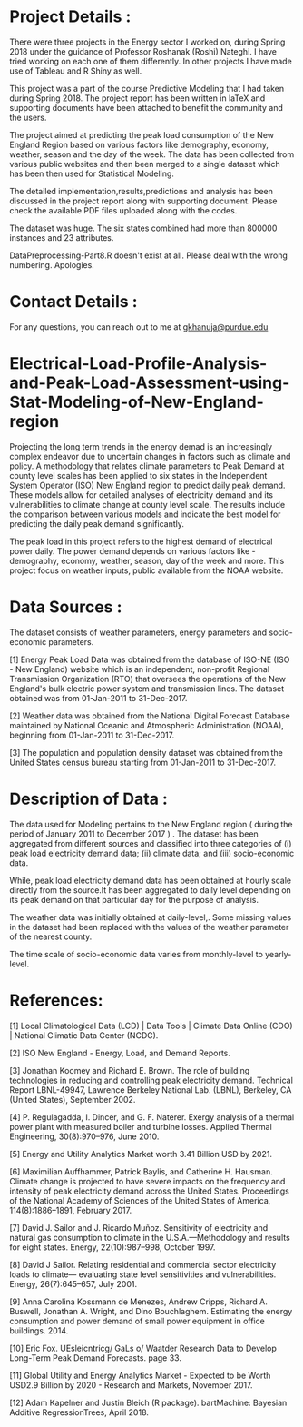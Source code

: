 # Project Details :

There were three projects in the Energy sector I worked on, during Spring 2018 under the guidance of Professor 
Roshanak (Roshi) Nateghi. I have tried working on each one of them differently. In other projects I have made use of Tableau and R Shiny as well. 

This project was a part of the course Predictive Modeling that I had taken during Spring 2018. The project report has been written in laTeX and supporting documents have been attached to benefit the community and the users.

The project aimed at predicting the peak load consumption of the New England Region based on various factors like demography, economy, weather, season and the day of the week. The data has been collected from various public websites and then been merged to a single dataset which has been then used for Statistical Modeling. 

The detailed implementation,results,predictions and analysis has been discussed in the project report along with supporting document. Please check the available PDF files uploaded along with the codes. 

The dataset was huge. The six states combined had more than 800000 instances and 23 attributes.

DataPreprocessing-Part8.R doesn't exist at all. Please deal with the wrong numbering. Apologies. 

# Contact Details :
For any questions, you can reach out to me at gkhanuja@purdue.edu


# Electrical-Load-Profile-Analysis-and-Peak-Load-Assessment-using-Stat-Modeling-of-New-England-region

Projecting the long term trends in the energy demad is an increasingly complex endeavor due to uncertain changes in factors such as climate and policy. A methodology that relates climate parameters to Peak Demand at county level scales has been applied to six states in the Independent System Operator (ISO) New England region to predict daily peak demand. These models allow for detailed analyses of electricity demand and its vulnerabilities to climate change at county level scale. The results include the comparison between various models and indicate the best model for predicting the daily peak demand significantly.

The peak load in this project refers to the highest demand of electrical power daily. The power demand depends on various factors like - demography, economy, weather, season, day of the week and more. This project focus on weather inputs, public available from the NOAA website.

# Data Sources :
The dataset consists of weather parameters, energy parameters and socio-economic parameters. 

[1] Energy Peak Load Data was obtained from the database of ISO-NE (ISO - New England) website which is an independent, non-profit Regional Transmission Organization (RTO) that oversees the operations of the New England's bulk electric power system and transmission lines. The dataset obtained was from 01-Jan-2011 to 31-Dec-2017.

[2] Weather data was obtained from the National Digital Forecast Database maintained by National Oceanic and Atmospheric Administration (NOAA), beginning from 01-Jan-2011 to 31-Dec-2017.

[3] The population and population density dataset was obtained from the United States census bureau starting from 01-Jan-2011 to 31-Dec-2017. 


# Description of Data :
The data used for Modeling pertains to the New England region ( during the period of January 2011 to December 2017 ) . The dataset has been aggregated from different sources and classified into three categories of (i) peak load electricity demand data; (ii) climate data; and (iii) socio-economic data.

While, peak load electricity demand data has been obtained at hourly scale directly from the source.It has been aggregated to daily level depending on its peak demand on that particular day for the purpose of analysis. 

The weather data was initially obtained at daily-level,. Some missing values in the dataset had been replaced with the values of the weather parameter of the nearest county. 

The time scale of socio-economic data varies from monthly-level to yearly-level. 


# References:
[1] Local Climatological Data (LCD) | Data Tools | Climate Data Online (CDO) | National Climatic Data Center (NCDC).

[2] ISO New England - Energy, Load, and Demand Reports.

[3] Jonathan Koomey and Richard E. Brown. The role of building technologies in reducing and controlling peak electricity demand. Technical Report LBNL-49947, Lawrence Berkeley National Lab. (LBNL), Berkeley, CA (United States), September 2002.

[4] P. Regulagadda, I. Dincer, and G. F. Naterer. Exergy analysis of a thermal power plant with measured boiler and turbine losses. Applied Thermal Engineering, 30(8):970–976, June 2010.

[5] Energy and Utility Analytics Market worth 3.41 Billion USD by 2021.

[6] Maximilian Auffhammer, Patrick Baylis, and Catherine H. Hausman. Climate change is projected to have severe impacts on the frequency and intensity of peak electricity demand across the United States. Proceedings of the National Academy of Sciences of the United States of America, 114(8):1886–1891, February 2017.

[7] David J. Sailor and J. Ricardo Muñoz. Sensitivity of electricity and natural gas consumption to climate in the U.S.A.—Methodology and results for eight states. Energy, 22(10):987–998, October 1997.

[8] David J Sailor. Relating residential and commercial sector electricity loads to climate— evaluating state level sensitivities and vulnerabilities. Energy, 26(7):645–657, July 2001.

[9] Anna Carolina Kossmann de Menezes, Andrew Cripps, Richard A. Buswell, Jonathan A. Wright, and Dino Bouchlaghem. Estimating the energy consumption and power demand of small power equipment in office buildings. 2014.

[10] Eric Fox. UEsleicntricg/ GaLs o/ Waatder Research Data to Develop Long-Term Peak Demand Forecasts. page 33.

[11] Global Utility and Energy Analytics Market - Expected to be Worth USD2.9 Billion by 2020 - Research and Markets, November 2017.

[12] Adam Kapelner and Justin Bleich (R package). bartMachine: Bayesian Additive RegressionTrees, April 2018.


